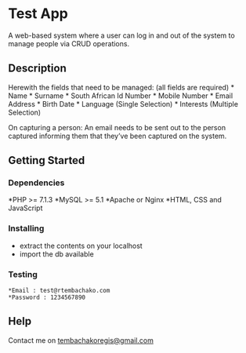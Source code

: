 # Test App

A web-based system where a user can log in and out of the system to manage people via CRUD operations.

## Description
Herewith the fields that need to be managed: (all fields are required)
    * Name
    * Surname
    * South African Id Number
    * Mobile Number
    * Email Address
    * Birth Date
    * Language (Single Selection)
    * Interests (Multiple Selection)

On capturing a person: An email needs to be sent out to the person captured informing them that they’ve been captured on the system.

## Getting Started

### Dependencies

 *PHP >= 7.1.3
 *MySQL >= 5.1
 *Apache or Nginx
 *HTML, CSS and JavaScript 

### Installing

* extract the contents on your localhost
* import the db available

### Testing 

    *Email : test@rtembachako.com
    *Password : 1234567890

## Help
Contact me on tembachakoregis@gmail.com
